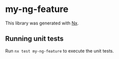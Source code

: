 # my-ng-feature

This library was generated with [Nx](https://nx.dev).

## Running unit tests

Run `nx test my-ng-feature` to execute the unit tests.
